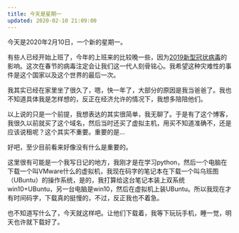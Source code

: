 ```yaml
---
title: 今天是星期一
updated: 2020-02-10 21:09:00
---
```


今天是2020年2月10日，一个新的星期一。

有些人已经开始上班了，今年的上班来的比较晚一些，因为[2019新型冠状病毒](https://baike.baidu.com/item/2019%E6%96%B0%E5%9E%8B%E5%86%A0%E7%8A%B6%E7%97%85%E6%AF%92/24267858?fr=aladdin)的影响。这次在春节的病毒注定会让我们这一代人刻骨铭心。我希望这种灾难性的事件是这个国家以及这个世界的最后一次。

我其实已经在家里坐了很久了，嗯，快一年了，大部分的原因是我当爸爸了。我也不知道具体我是怎样想的，反正在经济允许的情况下，我想多陪陪他们。

以上说的只是一个前提，我想表达的其实很简单，我无聊了。于是有了这个博客，我很久以前就买了这个域名，然后当时还买了虚拟主机，用买不知道准确不，还是应该说租呢？这个其实不重要。重要的是...

好吧，至少目前看来好像没有什么是重要的。

这里很有可能是一个我写日记的地方，我刚才是在学习python，然后一个电脑在下载一个叫VMware什么的虚拟机，我现在码字的笔记本在下载一个叫乌班图（UBuntu）的操作系统，是的，我打算给这台笔记本装上双系统win10+UBuntu，另一台电脑是win10，然后在虚拟机上装UBuntu。所以我现在才有时间码字，下载真的挺慢的，不过，反正我也不着急。

也不知道写什么了，今天就这样吧。让他们下载着，我等下玩玩手机，睡一觉，明天也许就下载好了。